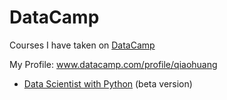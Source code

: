# DataCamp
Courses I have taken on [DataCamp](https://www.datacamp.com/)

My Profile: www.datacamp.com/profile/qiaohuang

- [Data Scientist with Python](https://github.com/qiaohuang/DataCamp/tree/main/Data%20Scientist%20with%20Python) (beta version)
